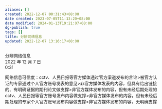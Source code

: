 ```yaml
---
aliases: []
created: 2022-12-07 00:31:43+08:00
date created: 2023-07-05T11:13:20+08:00
date modified: 2024-01-13T19:21:07+08:00
dg-publish: true
tags: []
title: 分辨网络信息
updated: 2022-12-07 13:16:17+08:00
---
```


分辨网络信息  
2022 年 12 月 7 日  
0:31

网络信息可信度：cctv、人民日报等官方媒体通过官方渠道发布的言论\>被官方认证的专家通过个人官方账号发表的意见\>非官方媒体发表的内容，但具有给出链接的、有明确证据的期刊论文做支撑\>非官方媒体发布的内容，但有未经后期处理的 cctv、人民日报等官方账号发布内容做支撑\>非官方媒体发布的内容，但有未经后期处理的专家个人官方账号发布内容做支撑\>非官方媒体发布的内容，无明确支撑